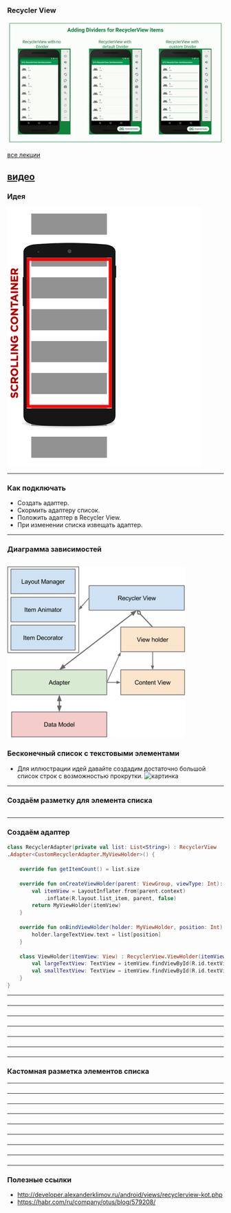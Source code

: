 ### Recycler View

![Recycler View](assets/recycler/main.gif)

[все лекции](https://github.com/dmitryweiner/android-lectures/blob/master/README.md)

[видео]()
---

### Идея
![](assets/recycler/anim.webp)

---

### Как подключать
* Создать адаптер.
* Скормить адаптеру список.
* Положить адаптер в Recycler View.
* При изменении списка извещать адаптер.
---

### Диаграмма зависимостей
![](assets/recycler/recyclerview2.png)
---

### Бесконечный список с текстовыми элементами
* Для иллюстрации идей давайте создадим достаточно большой список строк с возможностью прокрутки.
![картинка]()
---

### Создаём разметку для элемента списка
```xml
```
---

### Создаём адаптер
```kotlin
class RecyclerAdapter(private val list: List<String>) : RecyclerView
.Adapter<CustomRecyclerAdapter.MyViewHolder>() {

    override fun getItemCount() = list.size

    override fun onCreateViewHolder(parent: ViewGroup, viewType: Int): ViewHolder {
        val itemView = LayoutInflater.from(parent.context)
            .inflate(R.layout.list_item, parent, false)
        return MyViewHolder(itemView)
    }

    override fun onBindViewHolder(holder: MyViewHolder, position: Int) {
        holder.largeTextView.text = list[position]
    }

    class ViewHolder(itemView: View) : RecyclerView.ViewHolder(itemView) {
        val largeTextView: TextView = itemView.findViewById(R.id.textViewLarge)
        val smallTextView: TextView = itemView.findViewById(R.id.textViewSmall)
    }
}
```
---

###

---

###

---

###

---

###

---

###

---

###

---

### Кастомная разметка элементов списка

---

###

---

###

---

###

---

###

---

###

---

###

---

###

---

###

---

### Полезные ссылки
* http://developer.alexanderklimov.ru/android/views/recyclerview-kot.php
* https://habr.com/ru/company/otus/blog/579208/